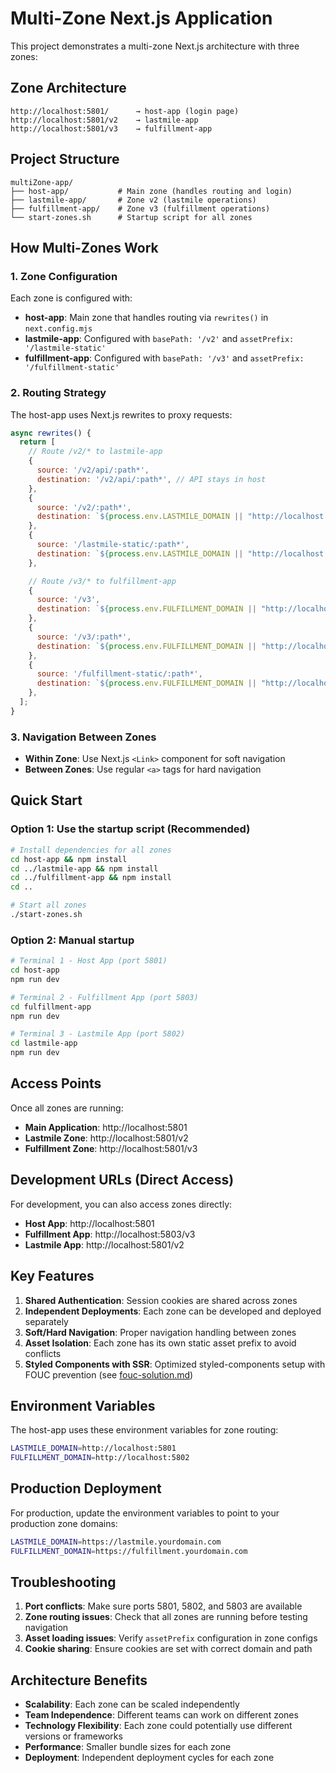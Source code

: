 # Multi-Zone Next.js Application

This project demonstrates a multi-zone Next.js architecture with three zones:

## Zone Architecture

```
http://localhost:5801/      → host-app (login page)
http://localhost:5801/v2    → lastmile-app
http://localhost:5801/v3    → fulfillment-app
```

## Project Structure

```
multiZone-app/
├── host-app/           # Main zone (handles routing and login)
├── lastmile-app/       # Zone v2 (lastmile operations)
├── fulfillment-app/    # Zone v3 (fulfillment operations)
└── start-zones.sh      # Startup script for all zones

```

## How Multi-Zones Work

### 1. Zone Configuration

Each zone is configured with:

- **host-app**: Main zone that handles routing via `rewrites()` in `next.config.mjs`
- **lastmile-app**: Configured with `basePath: '/v2'` and `assetPrefix: '/lastmile-static'`
- **fulfillment-app**: Configured with `basePath: '/v3'` and `assetPrefix: '/fulfillment-static'`

### 2. Routing Strategy

The host-app uses Next.js rewrites to proxy requests:

```javascript
async rewrites() {
  return [
    // Route /v2/* to lastmile-app
    {
      source: '/v2/api/:path*',
      destination: '/v2/api/:path*', // API stays in host
    },
    {
      source: '/v2/:path*',
      destination: `${process.env.LASTMILE_DOMAIN || "http://localhost:5802"}/v2/:path*`,
    },
    {
      source: '/lastmile-static/:path*',
      destination: `${process.env.LASTMILE_DOMAIN || "http://localhost:5802"}/lastmile-static/:path*`,
    },

    // Route /v3/* to fulfillment-app
    {
      source: '/v3',
      destination: `${process.env.FULFILLMENT_DOMAIN || "http://localhost:5803"}/v3`,
    },
    {
      source: '/v3/:path*',
      destination: `${process.env.FULFILLMENT_DOMAIN || "http://localhost:5803"}/v3/:path*`,
    },
    {
      source: '/fulfillment-static/:path*',
      destination: `${process.env.FULFILLMENT_DOMAIN || "http://localhost:5803"}/fulfillment-static/:path*`,
    },
  ];
}

```

### 3. Navigation Between Zones

- **Within Zone**: Use Next.js `<Link>` component for soft navigation
- **Between Zones**: Use regular `<a>` tags for hard navigation

## Quick Start

### Option 1: Use the startup script (Recommended)

```bash
# Install dependencies for all zones
cd host-app && npm install
cd ../lastmile-app && npm install
cd ../fulfillment-app && npm install
cd ..

# Start all zones
./start-zones.sh

```

### Option 2: Manual startup

```bash
# Terminal 1 - Host App (port 5801)
cd host-app
npm run dev

# Terminal 2 - Fulfillment App (port 5803)
cd fulfillment-app
npm run dev

# Terminal 3 - Lastmile App (port 5802)
cd lastmile-app
npm run dev

```

## Access Points

Once all zones are running:

- **Main Application**: http://localhost:5801
- **Lastmile Zone**: http://localhost:5801/v2
- **Fulfillment Zone**: http://localhost:5801/v3

## Development URLs (Direct Access)

For development, you can also access zones directly:

- **Host App**: http://localhost:5801
- **Fulfillment App**: http://localhost:5803/v3
- **Lastmile App**: http://localhost:5801/v2

## Key Features

1. **Shared Authentication**: Session cookies are shared across zones
2. **Independent Deployments**: Each zone can be developed and deployed separately
3. **Soft/Hard Navigation**: Proper navigation handling between zones
4. **Asset Isolation**: Each zone has its own static asset prefix to avoid conflicts
5. **Styled Components with SSR**: Optimized styled-components setup with FOUC prevention (see [fouc-solution.md](./fouc-solution.md))

## Environment Variables

The host-app uses these environment variables for zone routing:

```bash
LASTMILE_DOMAIN=http://localhost:5801
FULFILLMENT_DOMAIN=http://localhost:5802

```

## Production Deployment

For production, update the environment variables to point to your production zone domains:

```bash
LASTMILE_DOMAIN=https://lastmile.yourdomain.com
FULFILLMENT_DOMAIN=https://fulfillment.yourdomain.com
```

## Troubleshooting

1. **Port conflicts**: Make sure ports 5801, 5802, and 5803 are available
2. **Zone routing issues**: Check that all zones are running before testing navigation
3. **Asset loading issues**: Verify `assetPrefix` configuration in zone configs
4. **Cookie sharing**: Ensure cookies are set with correct domain and path

## Architecture Benefits

- **Scalability**: Each zone can be scaled independently
- **Team Independence**: Different teams can work on different zones
- **Technology Flexibility**: Each zone could potentially use different versions or frameworks
- **Performance**: Smaller bundle sizes for each zone
- **Deployment**: Independent deployment cycles for each zone
